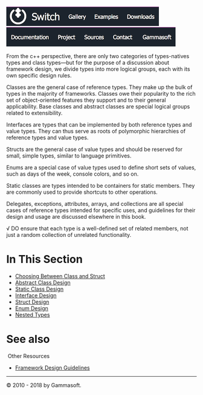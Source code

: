 [![Switch](../docs/Pictures/Menu/Switch.png)](Home.md)[![Switch](../docs/Pictures/Menu/Gallery.png)](Gallery.md)[![Switch](../docs/Pictures/Menu/Examples.png)](Examples.md)[![Switch](../docs/Pictures/Menu/Downloads.png)](Downloads.md)[![Switch](../docs/Pictures/Menu/Documentation.png)](Documentation.md)[![Switch](../docs/Pictures/Menu/Project.png)](https://sourceforge.net/projects/switchpro)[![Switch](../docs/Pictures/Menu/Sources.png)](https://github.com/gammasoft71/switch)[![Switch](../docs/Pictures/Menu/Contact.png)](Contact.md)[![Switch](../docs/Pictures/Menu/Gammasoft.png)](https://gammasoft71.wixsite.com/gammasoft)

From the c++ perspective, there are only two categories of types-natives types and class types—but for the purpose of a discussion about framework design, we divide types into more logical groups, each with its own specific design rules.
 
Classes are the general case of reference types. They make up the bulk of types in the majority of frameworks. Classes owe their popularity to the rich set of object-oriented features they support and to their general applicability. Base classes and abstract classes are special logical groups related to extensibility.
 
Interfaces are types that can be implemented by both reference types and value types. They can thus serve as roots of polymorphic hierarchies of reference types and value types.
 
Structs are the general case of value types and should be reserved for small, simple types, similar to language primitives.
 
Enums are a special case of value types used to define short sets of values, such as days of the week, console colors, and so on.
 
Static classes are types intended to be containers for static members. They are commonly used to provide shortcuts to other operations.

Delegates, exceptions, attributes, arrays, and collections are all special cases of reference types intended for specific uses, and guidelines for their design and usage are discussed elsewhere in this book.

√ DO ensure that each type is a well-defined set of related members, not just a random collection of unrelated functionality.

# In This Section

* [Choosing Between Class and Struct](ChoosingBetweenClassAndStruct.md)
* [Abstract Class Design](AbstractClassDesign.md)
* [Static Class Design](StaticClassDesign.md)
* [Interface Design](InterfaceDesign.md)
* [Struct Design](StructDesign.md)
* [Enum Design](EnumDesign.md)
* [Nested Types](NestedTypes.md)

# See also
​
Other Resources

* [Framework Design Guidelines](FrameworkDesignGuidelines.md)

______________________________________________________________________________________________

© 2010 - 2018 by Gammasoft.
